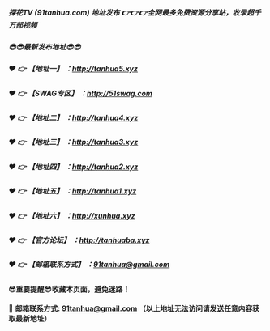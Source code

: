 ##### 探花TV (91tanhua.com) 地址发布 :point_right::point_right::point_right:全网最多免费资源分享站，收录超千万部视频

##### :sunglasses::sunglasses:最新发布地址:sunglasses::sunglasses:

##### :heart: :point_right: 【地址一】 ：http://tanhua5.xyz

##### :heart: :point_right: 【SWAG专区】 ：http://51swag.com

##### :heart: :point_right: 【地址二】 ：http://tanhua4.xyz

##### :heart: :point_right: 【地址三】 ：http://tanhua3.xyz

##### :heart: :point_right: 【地址四】 ：http://tanhua2.xyz

##### :heart: :point_right: 【地址五】 ：http://tanhua1.xyz

##### :heart: :point_right: 【地址六】 ：http://xunhua.xyz

##### :heart: :point_right: 【官方论坛】 ：http://tanhuaba.xyz

##### :heart: :point_right: 【邮箱联系方式】 ：91tanhua@gmail.com

#### :sunglasses:重要提醒:sunglasses:收藏本页面，避免迷路！


:e-mail: __邮箱联系方式: 91tanhua@gmail.com （以上地址无法访问请发送任意内容获取最新地址）__
